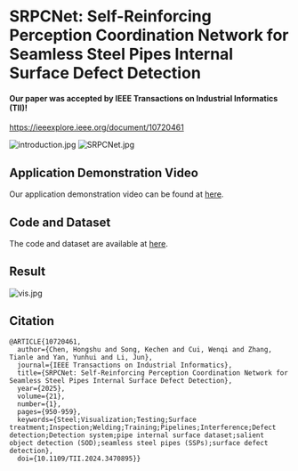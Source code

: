 # SRPCNet: Self-Reinforcing Perception Coordination Network for Seamless Steel Pipes Internal Surface Defect Detection
#### Our paper was accepted by IEEE Transactions on Industrial Informatics (TII)!
https://ieeexplore.ieee.org/document/10720461

![introduction.jpg](https://s2.loli.net/2024/10/10/QapHN2G6JTEiBRZ.jpg)
![SRPCNet.jpg](https://s2.loli.net/2024/10/10/HX7VA2MDkUR6Nsu.jpg)

## Application Demonstration Video
Our application demonstration video can be found at [here](https://www.bilibili.com/video/BV1mG8deTEFq/?spm_id_from=333.999.0.0&vd_source=ab05d37c1ff3c6b02c65129c48e58661).

## Code and Dataset
The code and dataset are available at [here](https://pan.baidu.com/s/1zhWy0khnnWSlGI_V1zpvMw?pwd=ecqg ).

## Result
![vis.jpg](https://s2.loli.net/2024/10/10/4rVSfzTs1eK6ZtL.jpg)

## Citation
```
@ARTICLE{10720461,
  author={Chen, Hongshu and Song, Kechen and Cui, Wenqi and Zhang, Tianle and Yan, Yunhui and Li, Jun},
  journal={IEEE Transactions on Industrial Informatics}, 
  title={SRPCNet: Self-Reinforcing Perception Coordination Network for Seamless Steel Pipes Internal Surface Defect Detection}, 
  year={2025},
  volume={21},
  number={1},
  pages={950-959},
  keywords={Steel;Visualization;Testing;Surface treatment;Inspection;Welding;Training;Pipelines;Interference;Defect detection;Detection system;pipe internal surface dataset;salient object detection (SOD);seamless steel pipes (SSPs);surface defect detection},
  doi={10.1109/TII.2024.3470895}}

```
